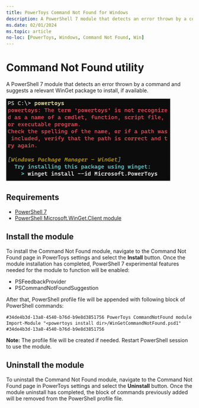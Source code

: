```yaml
---
title: PowerToys Command Not Found for Windows
description: A PowerShell 7 module that detects an error thrown by a command and suggests a relevant WinGet package to install, if available.
ms.date: 02/01/2024
ms.topic: article
no-loc: [PowerToys, Windows, Command Not Found, Win]
---
```


# Command Not Found utility

A PowerShell 7 module that detects an error thrown by a command and suggests a relevant WinGet package to install, if available.

![AlwaysOnTop screenshot.](../images/pt-cmd-not-found.png)

## Requirements
 - [PowerShell 7](/PowerShell/scripting/install/installing-PowerShell-on-windows)
 - [PowerShell Microsoft.WinGet.Client module](https://www.powershellgallery.com/packages/Microsoft.WinGet.Client)

## Install the module

To install the Command Not Found module, navigate to the Command Not Found page in PowerToys settings and select the **Install** button. Once the module installation has completed, PowerShell 7 experimental features needed for the module to function will be enabled:

 - PSFeedbackProvider
 - PSCommandNotFoundSuggestion

After that, PowerShell profile file will be appended with following block of PowerShell commands:
```
#34de4b3d-13a8-4540-b76d-b9e8d3851756 PowerToys CommandNotFound module
Import-Module "<powertoys install dir>/WinGetCommandNotFound.psd1"
#34de4b3d-13a8-4540-b76d-b9e8d3851756
```

**Note:** The profile file will be created if needed. Restart PowerShell session to use the module.

## Uninstall the module

To uninstall the Command Not Found module, navigate to the Command Not Found page in PowerToys settings and select the **Uninstall** button. Once the module uninstall has completed, the block of commands previously added will be removed from the PowerShell profile file. 
